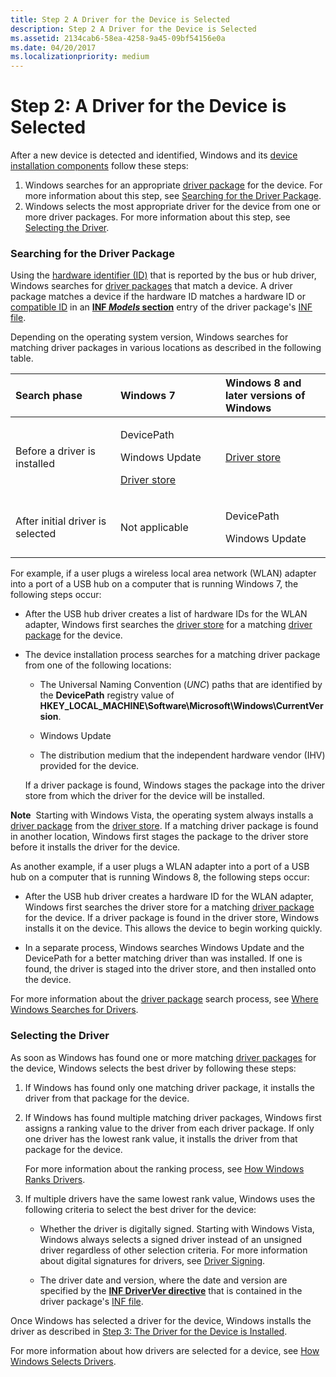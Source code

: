 ```yaml
---
title: Step 2 A Driver for the Device is Selected
description: Step 2 A Driver for the Device is Selected
ms.assetid: 2134cab6-58ea-4258-9a45-09bf54156e0a
ms.date: 04/20/2017
ms.localizationpriority: medium
---
```


# Step 2: A Driver for the Device is Selected


After a new device is detected and identified, Windows and its [device installation components](https://msdn.microsoft.com/library/windows/hardware/ff541277) follow these steps:

1.  Windows searches for an appropriate [driver package](driver-packages.md) for the device. For more information about this step, see [Searching for the Driver Package](#searching-for-the-driver).
2.  Windows selects the most appropriate driver for the device from one or more driver packages. For more information about this step, see [Selecting the Driver](#selecting-the-driver).

### <a href="" id="searching-for-the-driver"></a>Searching for the Driver Package

Using the [hardware identifier (ID)](hardware-ids.md) that is reported by the bus or hub driver, Windows searches for [driver packages](driver-packages.md) that match a device. A driver package matches a device if the hardware ID matches a hardware ID or [compatible ID](compatible-ids.md) in an [**INF *Models* section**](inf-models-section.md) entry of the driver package's [INF file](inf-files.md).

Depending on the operating system version, Windows searches for matching driver packages in various locations as described in the following table.

<table>
<colgroup>
<col width="33%" />
<col width="33%" />
<col width="33%" />
</colgroup>
<thead>
<tr class="header">
<th align="left">Search phase</th>
<th align="left">Windows 7</th>
<th align="left">Windows 8 and later versions of Windows</th>
</tr>
</thead>
<tbody>
<tr class="odd">
<td align="left">Before a driver is installed</td>
<td align="left"><p>DevicePath</p>
<p>Windows Update</p>
<p><a href="driver-store.md" data-raw-source="[Driver store](driver-store.md)">Driver store</a></p></td>
<td align="left"><a href="driver-store.md" data-raw-source="[Driver store](driver-store.md)">Driver store</a></td>
</tr>
<tr class="even">
<td align="left">After initial driver is selected</td>
<td align="left"><p>Not applicable</p></td>
<td align="left"><p>DevicePath</p>
<p>Windows Update</p></td>
</tr>
</tbody>
</table>

 

For example, if a user plugs a wireless local area network (WLAN) adapter into a port of a USB hub on a computer that is running Windows 7, the following steps occur:

-   After the USB hub driver creates a list of hardware IDs for the WLAN adapter, Windows first searches the [driver store](driver-store.md) for a matching [driver package](driver-packages.md) for the device.

-   The device installation process searches for a matching driver package from one of the following locations:

    -   The Universal Naming Convention (*UNC*) paths that are identified by the **DevicePath** registry value of **HKEY_LOCAL_MACHINE\\Software\\Microsoft\\Windows\\CurrentVersion**.

    -   Windows Update

    -   The distribution medium that the independent hardware vendor (IHV) provided for the device.

    If a driver package is found, Windows stages the package into the driver store from which the driver for the device will be installed.

**Note**  Starting with Windows Vista, the operating system always installs a [driver package](driver-packages.md) from the [driver store](driver-store.md). If a matching driver package is found in another location, Windows first stages the package to the driver store before it installs the driver for the device.

 

As another example, if a user plugs a WLAN adapter into a port of a USB hub on a computer that is running Windows 8, the following steps occur:

-   After the USB hub driver creates a hardware ID for the WLAN adapter, Windows first searches the driver store for a matching [driver package](driver-packages.md) for the device. If a driver package is found in the driver store, Windows installs it on the device. This allows the device to begin working quickly.

-   In a separate process, Windows searches Windows Update and the DevicePath for a better matching driver than was installed. If one is found, the driver is staged into the driver store, and then installed onto the device.

For more information about the [driver package](driver-packages.md) search process, see [Where Windows Searches for Drivers](where-setup-searches-for-drivers.md).

### Selecting the Driver

As soon as Windows has found one or more matching [driver packages](driver-packages.md) for the device, Windows selects the best driver by following these steps:

1.  If Windows has found only one matching driver package, it installs the driver from that package for the device.

2.  If Windows has found multiple matching driver packages, Windows first assigns a ranking value to the driver from each driver package. If only one driver has the lowest rank value, it installs the driver from that package for the device.

    For more information about the ranking process, see [How Windows Ranks Drivers](how-setup-ranks-drivers.md).

3.  If multiple drivers have the same lowest rank value, Windows uses the following criteria to select the best driver for the device:

    -   Whether the driver is digitally signed. Starting with Windows Vista, Windows always selects a signed driver instead of an unsigned driver regardless of other selection criteria. For more information about digital signatures for drivers, see [Driver Signing](driver-signing.md).

    -   The driver date and version, where the date and version are specified by the [**INF DriverVer directive**](inf-driverver-directive.md) that is contained in the driver package's [INF file](inf-files.md).

Once Windows has selected a driver for the device, Windows installs the driver as described in [Step 3: The Driver for the Device is Installed](step-3--the-driver-for-the-device-is-installed.md).

For more information about how drivers are selected for a device, see [How Windows Selects Drivers](how-setup-selects-drivers.md).

 

 





